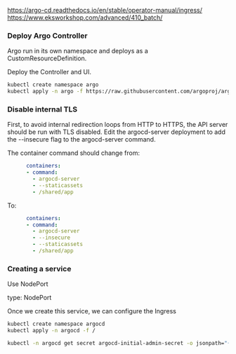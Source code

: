 

https://argo-cd.readthedocs.io/en/stable/operator-manual/ingress/
https://www.eksworkshop.com/advanced/410_batch/


### Deploy Argo Controller

Argo run in its own namespace and deploys as a CustomResourceDefinition.

Deploy the Controller and UI.

```bash
kubectl create namespace argo
kubectl apply -n argo -f https://raw.githubusercontent.com/argoproj/argo-workflows/${ARGO_VERSION}/manifests/install.yaml
```

### Disable internal TLS

First, to avoid internal redirection loops from HTTP to HTTPS, the API server should be run with TLS disabled. Edit the argocd-server deployment to add the --insecure flag to the argocd-server command.

The container command should change from:
```yaml
      containers:
      - command:
        - argocd-server
        - --staticassets
        - /shared/app
```

To:
```yaml
      containers:
      - command:
        - argocd-server
        - --insecure
        - --staticassets
        - /shared/app
```

### Creating a service
        
 Use NodePort
 
type: NodePort


Once we create this service, we can configure the Ingress

```bash
kubectl create namespace argocd
kubectl apply -n argocd -f /
```

```bash
kubectl -n argocd get secret argocd-initial-admin-secret -o jsonpath="{.data.password}" | base64 -d; echo
```

